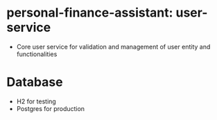 # personal-finance-assistant: user-service
- Core user service for validation and management of user entity and functionalities

# Database
- H2 for testing
- Postgres for production